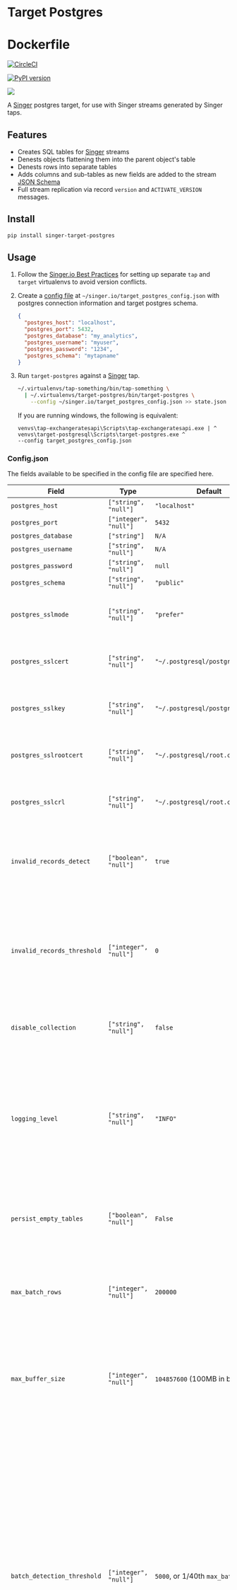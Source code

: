 # Target Postgres

# Dockerfile

[![CircleCI](https://circleci.com/gh/datamill-co/target-postgres.svg?style=svg)](https://circleci.com/gh/datamill-co/target-postgres)

[![PyPI version](https://badge.fury.io/py/singer-target-postgres.svg)](https://pypi.org/project/singer-target-postgres/)

[![](https://img.shields.io/librariesio/github/datamill-co/target-postgres.svg)](https://libraries.io/github/datamill-co/target-postgres)

A [Singer](https://singer.io/) postgres target, for use with Singer streams generated by Singer taps.

## Features

- Creates SQL tables for [Singer](https://singer.io) streams
- Denests objects flattening them into the parent object's table
- Denests rows into separate tables
- Adds columns and sub-tables as new fields are added to the stream [JSON Schema](https://json-schema.org/)
- Full stream replication via record `version` and `ACTIVATE_VERSION` messages.

## Install

```sh
pip install singer-target-postgres
```

## Usage

1. Follow the
   [Singer.io Best Practices](https://github.com/singer-io/getting-started/blob/master/docs/RUNNING_AND_DEVELOPING.md#running-a-singer-tap-with-a-singer-target)
   for setting up separate `tap` and `target` virtualenvs to avoid version
   conflicts.

1. Create a [config file](#configjson) at
   `~/singer.io/target_postgres_config.json` with postgres connection
   information and target postgres schema.

   ```json
   {
     "postgres_host": "localhost",
     "postgres_port": 5432,
     "postgres_database": "my_analytics",
     "postgres_username": "myuser",
     "postgres_password": "1234",
     "postgres_schema": "mytapname"
   }
   ```

1. Run `target-postgres` against a [Singer](https://singer.io) tap.

   ```bash
   ~/.virtualenvs/tap-something/bin/tap-something \
     | ~/.virtualenvs/target-postgres/bin/target-postgres \
       --config ~/singer.io/target_postgres_config.json >> state.json
   ```

   If you are running windows, the following is equivalent:

   ```
   venvs\tap-exchangeratesapi\Scripts\tap-exchangeratesapi.exe | ^
   venvs\target-postgresql\Scripts\target-postgres.exe ^
   --config target_postgres_config.json
   ```

### Config.json

The fields available to be specified in the config file are specified
here.

| Field                       | Type                  | Default                            | Details                                                                                                                                                                                                                                                                                                                                                                               |
| --------------------------- | --------------------- | ---------------------------------- | ------------------------------------------------------------------------------------------------------------------------------------------------------------------------------------------------------------------------------------------------------------------------------------------------------------------------------------------------------------------------------------- |
| `postgres_host`             | `["string", "null"]`  | `"localhost"`                      |                                                                                                                                                                                                                                                                                                                                                                                       |
| `postgres_port`             | `["integer", "null"]` | `5432`                             |                                                                                                                                                                                                                                                                                                                                                                                       |
| `postgres_database`         | `["string"]`          | `N/A`                              |                                                                                                                                                                                                                                                                                                                                                                                       |
| `postgres_username`         | `["string", "null"]`  | `N/A`                              |                                                                                                                                                                                                                                                                                                                                                                                       |
| `postgres_password`         | `["string", "null"]`  | `null`                             |                                                                                                                                                                                                                                                                                                                                                                                       |
| `postgres_schema`           | `["string", "null"]`  | `"public"`                         |                                                                                                                                                                                                                                                                                                                                                                                       |
| `postgres_sslmode`          | `["string", "null"]`  | `"prefer"`                         | Refer to the [libpq](https://www.postgresql.org/docs/current/libpq-connect.html#LIBPQ-PARAMKEYWORDS) docs for more information about SSL                                                                                                                                                                                                                                              |
| `postgres_sslcert`          | `["string", "null"]`  | `"~/.postgresql/postgresql.crt"`   | Only used if a SSL request w/ a client certificate is being made                                                                                                                                                                                                                                                                                                                      |
| `postgres_sslkey`           | `["string", "null"]`  | `"~/.postgresql/postgresql.key"`   | Only used if a SSL request w/ a client certificate is being made                                                                                                                                                                                                                                                                                                                      |
| `postgres_sslrootcert`      | `["string", "null"]`  | `"~/.postgresql/root.crt"`         | Used for authentication of a server SSL certificate                                                                                                                                                                                                                                                                                                                                   |
| `postgres_sslcrl`           | `["string", "null"]`  | `"~/.postgresql/root.crl"`         | Used for authentication of a server SSL certificate                                                                                                                                                                                                                                                                                                                                   |
| `invalid_records_detect`    | `["boolean", "null"]` | `true`                             | Include `false` in your config to disable `target-postgres` from crashing on invalid records                                                                                                                                                                                                                                                                                          |
| `invalid_records_threshold` | `["integer", "null"]` | `0`                                | Include a positive value `n` in your config to allow for `target-postgres` to encounter at most `n` invalid records per stream before giving up.                                                                                                                                                                                                                                      |
| `disable_collection`        | `["string", "null"]`  | `false`                            | Include `true` in your config to disable [Singer Usage Logging](#usage-logging).                                                                                                                                                                                                                                                                                                      |
| `logging_level`             | `["string", "null"]`  | `"INFO"`                           | The level for logging. Set to `DEBUG` to get things like queries executed, timing of those queries, etc. See [Python's Logger Levels](https://docs.python.org/3/library/logging.html#levels) for information about valid values.                                                                                                                                                      |
| `persist_empty_tables`      | `["boolean", "null"]` | `False`                            | Whether the Target should create tables which have no records present in Remote.                                                                                                                                                                                                                                                                                                      |
| `max_batch_rows`            | `["integer", "null"]` | `200000`                           | The maximum number of rows to buffer in memory before writing to the destination table in Postgres                                                                                                                                                                                                                                                                                    |
| `max_buffer_size`           | `["integer", "null"]` | `104857600` (100MB in bytes)       | The maximum number of bytes to buffer in memory before writing to the destination table in Postgres                                                                                                                                                                                                                                                                                   |
| `batch_detection_threshold` | `["integer", "null"]` | `5000`, or 1/40th `max_batch_rows` | How often, in rows received, to count the buffered rows and bytes to check if a flush is necessary. There's a slight performance penalty to checking the buffered records count or bytesize, so this controls how often this is polled in order to mitigate the penalty. This value is usually not necessary to set as the default is dynamically adjusted to check reasonably often. |
| `state_support`             | `["boolean", "null"]` | `True`                             | Whether the Target should emit `STATE` messages to stdout for further consumption. In this mode, which is on by default, STATE messages are buffered in memory until all the records that occurred before them are flushed according to the batch flushing schedule the target is configured with.                                                                                    |
| `add_upsert_indexes`        | `["boolean", "null"]` | `True`                             | Whether the Target should create column indexes on the important columns used during data loading. These indexes will make data loading slightly slower but the deduplication phase much faster. Defaults to on for better baseline performance.                                                                                                                                      |
| `before_run_sql`            | `["string", "null"]`  | `None`                             | Raw SQL statement(s) to execute as soon as the connection to Postgres is opened by the target. Useful for setup like `SET ROLE` or other connection state that is important.                                                                                                                                                                                                          |
| `after_run_sql`             | `["string", "null"]`  | `None`                             | Raw SQL statement(s) to execute as soon as the connection to Postgres is opened by the target. Useful for setup like `SET ROLE` or other connection state that is important.                                                                                                                                                                                                          |

### Supported Versions

`target-postgres` only supports [JSON Schema Draft4](http://json-schema.org/specification-links.html#draft-4).
While declaring a schema _is optional_, any input schema which declares a version
other than 4 will be rejected.

`target-postgres` supports all versions of PostgreSQL which are presently supported
by the PostgreSQL Global Development Group. Our [CI config](https://github.com/datamill-co/target-postgres/blob/master/.circleci/config.yml) defines all versions we are currently supporting.

| Version | Current minor | Supported | First Release      | Final Release     |
| ------- | ------------- | --------- | ------------------ | ----------------- |
| 12      | 12.1          | Yes       | October 3, 2019    | November 14, 2024 |
| 11      | 11.6          | Yes       | October 18, 2018   | November 9, 2023  |
| 10      | 10.11         | Yes       | October 5, 2017    | November 10, 2022 |
| 9.6     | 9.6.16        | Yes       | September 29, 2016 | November 11, 2021 |
| 9.5     | 9.5.20        | Yes       | January 7, 2016    | February 11, 2021 |
| 9.4     | 9.4.25        | Yes       | December 18, 2014  | February 13, 2020 |
| 9.3     | 9.3.25        | No        | September 9, 2013  | November 8, 2018  |

_The above is copied from the [current list of versions](https://www.postgresql.org/support/versioning/) on Postgresql.org_

## Known Limitations

- Requires a [JSON Schema](https://json-schema.org/) for every stream.
- Only string, string with date-time format, integer, number, boolean,
  object, and array types with or without null are supported. Arrays can
  have any of the other types listed, including objects as types within
  items.
  - Example of JSON Schema types that work
    - `['number']`
    - `['string']`
    - `['string', 'null']`
  - Exmaple of JSON Schema types that **DO NOT** work
    - `['string', 'integer']`
    - `['integer', 'number']`
    - `['any']`
    - `['null']`
- JSON Schema combinations such as `anyOf` and `oneOf` are not supported.
- JSON Schema \$ref is partially supported:
  - **_NOTE:_** The following limitations are known to **NOT** fail gracefully
  - Presently you cannot have any circular or recursive `$ref`s
  - `$ref`s must be present within the schema:
    - URI's do not work
    - if the `$ref` is broken, the behaviour is considered unexpected
- Any values which are the `string` `NULL` will be streamed to PostgreSQL as the literal `null`
- Table names are restricted to:
  - 63 characters in length
  - can only be composed of `_`, lowercase letters, numbers, `$`
  - cannot start with `$`
  - ASCII characters
- Field/Column names are restricted to:
  - 63 characters in length
  - ASCII characters

## Indexes

If the `add_upsert_indexes` config option is enabled, which it is by default, `target-postgres` adds indexes on the tables it creates for its own queries to be more performant. Specifically, `target-postgres` automatically adds indexes to the `_sdc_sequence` column and the `_sdc_level_<n>_id` columns which are used heavily when inserting and upserting.

`target-postgres` doesn't have any facilities for adding other indexes to the managed tables, so if there are more indexes required, they should be added by another downstream tool, or can just be added by an administrator when necessary. Note that these indexes incur performance overhead to maintain as data is inserted, These indexes can also prevent `target-postgres` from dropping columns in the future if the schema of the table changes, in which case an administrator should drop the index so `target-postgres` is able to drop the columns it needs to.

**Note**: Index adding is new as of version `0.2.1`, and `target-postgres` does not retroactively create indexes for tables it created before that time. If you want to add indexes to older tables `target-postgres` is loading data into, they should be added manually.

## Usage Logging

[Singer.io](https://www.singer.io/) requires official taps and targets to collect anonymous usage data. This data is only used in aggregate to report on individual tap/targets, as well as the Singer community at-large. IP addresses are recorded to detect unique tap/targets users but not shared with third-parties.

To disable anonymous data collection set `disable_collection` to `true` in the configuration JSON file.

## Developing

`target-postgres` utilizes [setup.py](https://python-packaging.readthedocs.io/en/latest/index.html) for package
management, and [PyTest](https://docs.pytest.org/en/latest/contents.html) for testing.

### Documentation

See also:

- [DECISIONS](./DECISIONS.md): A document containing high level explanations of various decisions and decision making paradigms. A good place to request more explanation/clarification on confusing things found herein.
- [TableMetadata](./docs/TableMetadata.md): A document detailing some of the metadata necessary for `TargetPostgres` to function correctly on the Remote

### Docker

If you have [Docker](https://www.docker.com/) and [Docker Compose](https://docs.docker.com/compose/) installed, you can
easily run the following to get a local env setup quickly.

```sh
$ docker-compose up -d --build
$ docker logs -tf target-postgres_target-postgres_1 # You container names might differ
```

As soon as you see `INFO: Dev environment ready.` you can shell into the container and start running test commands:

```sh
$ docker-compose exec target-postgres bash
(target-postgres) root@...:/code# pytest
```

The environment inside the docker container has a virtualenv set up and activated, with an `--editable` install of `target-postgres` inside it and your local code mounted as a Docker volume. If you make changes on your host and re-run `pytest` any changes should be reflected inside the container.

See the [PyTest](#pytest) commands below!

### DB

To run the tests, you will need a PostgreSQL server running.

**_NOTE:_** Testing assumes that you've exposed the traditional port `5432`.

Make sure to set the following env vars for [PyTest](#pytest):

```sh
$ EXPORT POSTGRES_HOST='<your-host-name>' # Most likely 'localhost'
$ EXPORT POSTGRES_DB='<your-db-name>'     # We use 'target_postgres_test'
$ EXPORT POSTGRES_USER='<your-user-name'  # Probably just 'postgres', make sure this user has no auth
```

### PyTest

To run tests, try:

```sh
$ python setup.py pytest
```

If you've `bash` shelled into the Docker Compose container ([see above](#docker)), you should be able to simply use:

```sh
$ pytest
```

## Collaboration and Contributions

Join the conversation over at the [Singer.io Slack](singer-io.slack.com) and on the `#target-postgres` channel.

Try to adhere to the following for contributing:

- File New Issue -> Fork -> New Branch(If needed) -> Pull Request -> Approval -> Merge

Users can file an issue without submitting a pull request but be aware not all issues can or will be addressed.

## Sponsorship

Target Postgres is sponsored by Data Mill (Data Mill Services, LLC) [datamill.co](https://datamill.co/).

Data Mill helps organizations utilize modern data infrastructure and data science to power analytics, products, and services.

---

Copyright Data Mill Services, LLC 2018
